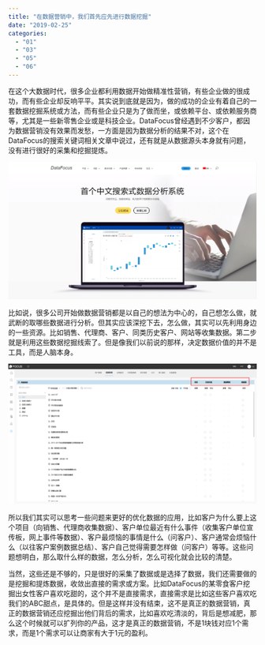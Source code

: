 ```yaml
---
title: "在数据营销中，我们首先应先进行数据挖掘"
date: "2019-02-25"
categories: 
  - "01"
  - "03"
  - "05"
  - "06"
---
```


在这个大数据时代，很多企业都利用数据开始做精准性营销，有些企业做的很成功，而有些企业却反响平平。其实说到底就是因为，做的成功的企业有着自己的一套数据挖掘系统或方法，而有些企业只是为了做而坐，或依赖平台、或依赖服务商等，尤其是一些新零售企业或是科技企业。DataFocus曾经遇到不少客户，都因为数据营销没有效果而发愁，一方面是因为数据分析的结果不对，这个在DataFocus的搜索关键词相关文章中说过，还有就是从数据源头本身就有问题，没有进行很好的采集和挖掘提炼。

![](images/微信截图_20190222143923.png)

比如说，很多公司开始做数据营销都是以自己的想法为中心的，自己想怎么做，就武断的取哪些数据进行分析。但其实应该深挖下去，怎么做，其实可以先利用身边的一些资源。比如销售、代理商、客户、同类历史客户、网站等收集数据。第二步就是利用这些数据挖掘线索了。但是像我们以前说的那样，决定数据价值的并不是工具，而是人脑本身。

![](images/word-image-99.png)

所以我们其实可以思考一些问题来更好的优化数据的应用，比如客户为什么要上这个项目（向销售、代理商收集数据）、客户单位最近有什么事件（收集客户单位宣传板，网上事件等数据）、客户最烦恼的事情是什么（问客户）、客户通常会烦恼什么（以往客户案例数据总结）、客户自己觉得需要怎样做（问客户）等等。这些问题想明白，那么取什么样的数据，怎么分析，怎么可视化就会比较的清楚。

当然，这些还是不够的，只是很好的采集了数据或是选择了数据，我们还需要做的是挖掘和提炼数据，收敛出直接的需求或方案。比如DataFocus的某零食客户挖掘出女性客户喜欢吃甜的，这个并不是直接需求，直接需求是比如这些客户喜欢吃我们的ABC甜点，是具体的。但是这样并没有结束，这不是真正的数据营销，真正的数据营销还应挖掘出他们背后的需求，比如喜欢吃清淡的，背后是想减肥，那么这个时候就可以扩列你的产品，这才是真正的数据营销，不是1块钱对应1个需求，而是1个需求可以让商家有大于1元的盈利。
